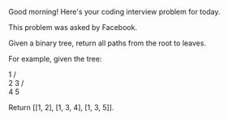 Good morning! Here's your coding interview problem for today.

This problem was asked by Facebook.

Given a binary tree, return all paths from the root to leaves.

For example, given the tree:

   1
  / \
 2   3
    / \
   4   5


Return [[1, 2], [1, 3, 4], [1, 3, 5]].